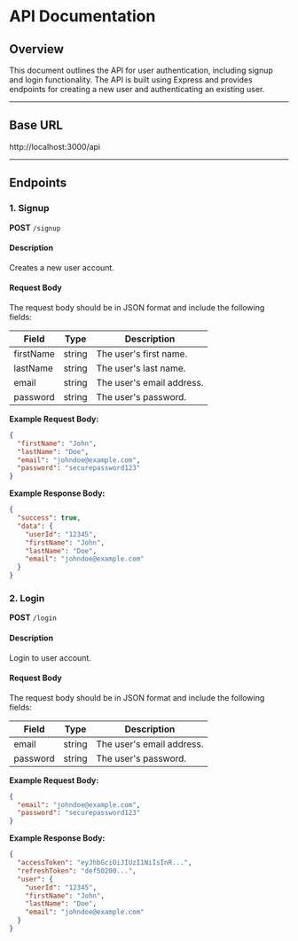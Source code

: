 # API Documentation

## Overview
This document outlines the API for user authentication, including signup and login functionality. The API is built using Express and provides endpoints for creating a new user and authenticating an existing user.

---

## Base URL
http://localhost:3000/api


---

## Endpoints

### 1. Signup

**POST** `/signup`

#### Description
Creates a new user account.

#### Request Body
The request body should be in JSON format and include the following fields:

| Field      | Type     | Description                     |
|------------|----------|---------------------------------|
| firstName  | string   | The user's first name.         |
| lastName   | string   | The user's last name.          |
| email      | string   | The user's email address.      |
| password   | string   | The user's password.           |

**Example Request Body:**
```json
{
  "firstName": "John",
  "lastName": "Doe",
  "email": "johndoe@example.com",
  "password": "securepassword123"
}
```

**Example Response Body:**
```json
{
  "success": true,
  "data": {
    "userId": "12345",
    "firstName": "John",
    "lastName": "Doe",
    "email": "johndoe@example.com"
  }
}
```

### 2. Login

**POST** `/login`

#### Description
Login to user account.

#### Request Body
The request body should be in JSON format and include the following fields:

| Field      | Type     | Description                     |
|------------|----------|---------------------------------|
| email      | string   | The user's email address.      |
| password   | string   | The user's password.           |

**Example Request Body:**
```json
{
  "email": "johndoe@example.com",
  "password": "securepassword123"
}
```

**Example Response Body:**
```json
{
  "accessToken": "eyJhbGciOiJIUzI1NiIsInR...",
  "refreshToken": "def50200...",
  "user": {
    "userId": "12345",
    "firstName": "John",
    "lastName": "Doe",
    "email": "johndoe@example.com"
  }
}
```
